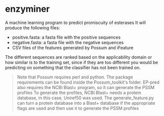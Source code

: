 # enzyminer
A machine learning program to predict promiscuity of esterases 
It will produce the following files:
* positive.fasta: a fasta file with the positive sequences
* negative.fasta: a fasta file with the negative sequences
* CSV files of the features generated by Possum and iFeature

The different sequences are ranked based on the applicability domain or how similar is to the training set, since if they are too different you would be predicting on something that the classifier has not been trained on.

> Note that Possum requires perl and python. The package requirements can be found inside the Possum_toolkit's folder.
> EP-pred also requires the NCBI Blast+ program, so it can generate the PSSM profiles 
> To generate the profiles, NCBI Blast+ needs a protein database, in this case, Uniref50 was used. 
> The generate_feature.py can turn a protein database into a Blast+ database if the appropriate flags are used and then use it to generate the PSSM profiles


